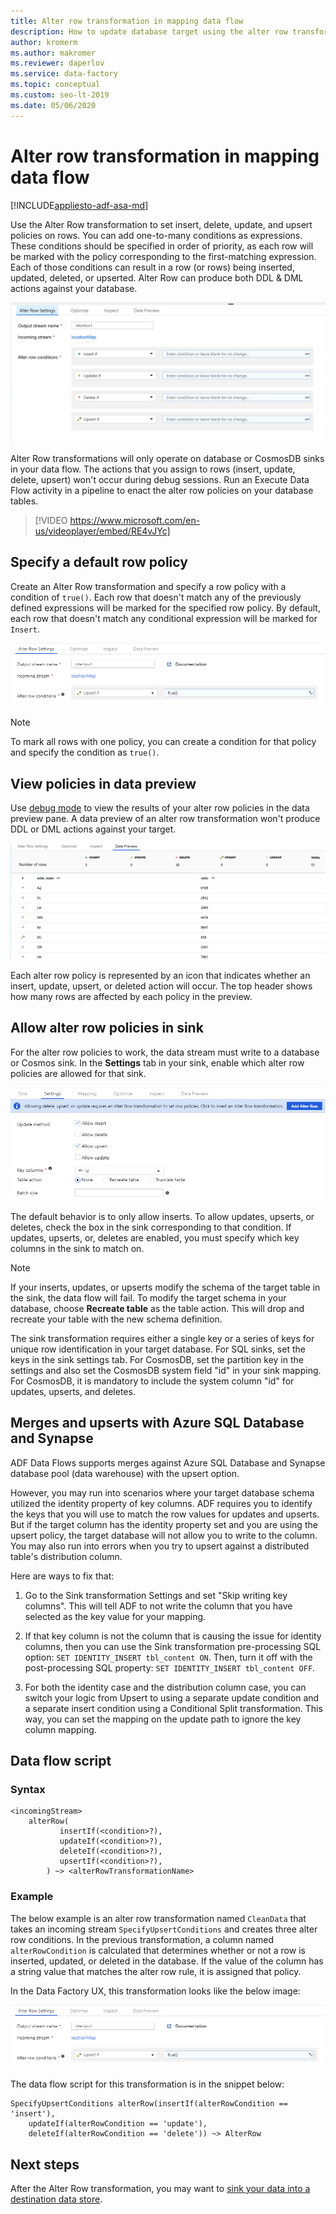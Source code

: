 ```yaml
---
title: Alter row transformation in mapping data flow
description: How to update database target using the alter row transformation in mapping data flow
author: kromerm
ms.author: makromer
ms.reviewer: daperlov
ms.service: data-factory
ms.topic: conceptual
ms.custom: seo-lt-2019
ms.date: 05/06/2020
---
```


# Alter row transformation in mapping data flow

[!INCLUDE[appliesto-adf-asa-md](includes/appliesto-adf-asa-md.md)]

Use the Alter Row transformation to set insert, delete, update, and upsert policies on rows. You can add one-to-many conditions as expressions. These conditions should be specified in order of priority, as each row will be marked with the policy corresponding to the first-matching expression. Each of those conditions can result in a row (or rows) being inserted, updated, deleted, or upserted. Alter Row can produce both DDL & DML actions against your database.

![Alter row settings](media/data-flow/alter-row1.png "Alter Row Settings")

Alter Row transformations will only operate on database or CosmosDB sinks in your data flow. The actions that you assign to rows (insert, update, delete, upsert) won't occur during debug sessions. Run an Execute Data Flow activity in a pipeline to enact the alter row policies on your database tables.

> [!VIDEO https://www.microsoft.com/en-us/videoplayer/embed/RE4vJYc]

## Specify a default row policy

Create an Alter Row transformation and specify a row policy with a condition of `true()`. Each row that doesn't match any of the previously defined expressions will be marked for the specified row policy. By default, each row that doesn't match any conditional expression will be marked for `Insert`.

![Alter row policy](media/data-flow/alter-row4.png "Alter row policy")

> [!NOTE]
> To mark all rows with one policy, you can create a condition for that policy and specify the condition as `true()`.

## View policies in data preview

Use [debug mode](concepts-data-flow-debug-mode.md) to view the results of your alter row policies in the data preview pane. A data preview of an alter row transformation won't produce DDL or DML actions against your target.

![Alter row policies](media/data-flow/alter-row3.png "Alter Row Policies")

Each alter row policy is represented by an icon that indicates whether an insert, update, upsert, or deleted action will occur. The top header shows how many rows are affected by each policy in the preview.

## Allow alter row policies in sink

For the alter row policies to work, the data stream must write to a database or Cosmos sink. In the **Settings** tab in your sink, enable which alter row policies are allowed for that sink.

![Alter row sink](media/data-flow/alter-row2.png "Alter Row Sink")

The default behavior is to only allow inserts. To allow updates, upserts, or deletes, check the box in the sink corresponding to that condition. If updates, upserts, or, deletes are enabled, you must specify which key columns in the sink to match on.

> [!NOTE]
> If your inserts, updates, or upserts modify the schema of the target table in the sink, the data flow will fail. To modify the target schema in your database, choose **Recreate table** as the table action. This will drop and recreate your table with the new schema definition.

The sink transformation requires either a single key or a series of keys for unique row identification in your target database. For SQL sinks, set the keys in the sink settings tab. For CosmosDB, set the partition key in the settings and also set the CosmosDB system field "id" in your sink mapping. For CosmosDB, it is mandatory to include the system column "id" for updates, upserts, and deletes.

## Merges and upserts with Azure SQL Database and Synapse

ADF Data Flows supports merges against Azure SQL Database and Synapse database pool (data warehouse) with the upsert option.

However, you may run into scenarios where your target database schema utilized the identity property of key columns. ADF requires you to identify the keys that you will use to match the row values for updates and upserts. But if the target column has the identity property set and you are using the upsert policy, the target database will not allow you to write to the column. You may also run into errors when you try to upsert against a distributed table's distribution column.

Here are ways to fix that:

1. Go to the Sink transformation Settings and set "Skip writing key columns". This will tell ADF to not write the column that you have selected as the key value for your mapping.

2. If that key column is not the column that is causing the issue for identity columns, then you can use the Sink transformation pre-processing SQL option: ```SET IDENTITY_INSERT tbl_content ON```. Then, turn it off with the post-processing SQL property: ```SET IDENTITY_INSERT tbl_content OFF```.

3. For both the identity case and the distribution column case, you can switch your logic from Upsert to using a separate update condition and a separate insert condition using a Conditional Split transformation. This way, you can set the mapping on the update path to ignore the key column mapping.

## Data flow script

### Syntax

```
<incomingStream>
    alterRow(
           insertIf(<condition>?),
           updateIf(<condition>?),
           deleteIf(<condition>?),
           upsertIf(<condition>?),
        ) ~> <alterRowTransformationName>
```

### Example

The below example is an alter row transformation named `CleanData` that takes an incoming stream `SpecifyUpsertConditions` and creates three alter row conditions. In the previous transformation, a column named `alterRowCondition` is calculated that determines whether or not a row is inserted, updated, or deleted in the database. If the value of the column has a string value that matches the alter row rule, it is assigned that policy.

In the Data Factory UX, this transformation looks like the below image:

![Alter row example](media/data-flow/alter-row4.png "Alter row example")

The data flow script for this transformation is in the snippet below:

```
SpecifyUpsertConditions alterRow(insertIf(alterRowCondition == 'insert'),
	updateIf(alterRowCondition == 'update'),
	deleteIf(alterRowCondition == 'delete')) ~> AlterRow
```

## Next steps

After the Alter Row transformation, you may want to [sink your data into a destination data store](data-flow-sink.md).
